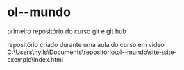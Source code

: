 # ol--mundo
primeiro repositório do curso git e git hub 

repositório criado durante  uma aula  do curso em video .
C:\Users\nylls\Documents\repositório\ol--mundo\site-\site-exemplo\index.html
